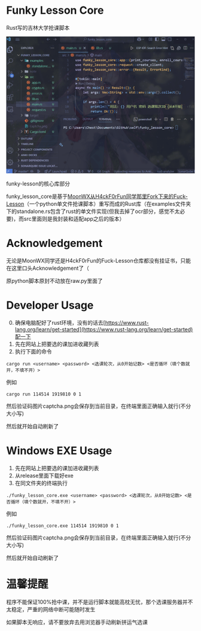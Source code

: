 # Funky Lesson Core

Rust写的吉林大学抢课脚本

![funky_lesson_core GIF演示](./funky-lesson-core.gif)

funky-lesson的核心库部分

funky_lesson_core是基于[MoonWX从H4ckF0rFun同学那里Fork下来的Fuck-Lesson](https://github.com/MoonWX/Fuck-Lesson)（一个python单文件抢课脚本）重写而成的Rust库（在examples文件夹下的standalone.rs包含了rust的单文件实现(但我去掉了ocr部分，感觉不太必要)，而src里面则是我封装和适配app之后的版本）

# Acknowledgement

无论是MoonWX同学还是H4ckF0rFun的Fuck-Lesson仓库都没有挂证书，只能在这里口头Acknowledgement了（

原python脚本原封不动放在raw.py里面了


# Developer Usage

0. 确保电脑配好了rust环境，没有的话去[https://www.rust-lang.org/learn/get-started](https://www.rust-lang.org/learn/get-started)配一下
1. 先在网站上把要选的课加进收藏列表
2. 执行下面的命令

```shell
cargo run <username> <password> <选课轮次，从0开始记数> <是否循环（填个数就开，不填不开）>
```

例如
```shell
cargo run 114514 1919810 0 1
```

然后验证码图片captcha.png会保存到当前目录，在终端里面正确输入就行(不分大小写)

然后就开始自动刷新了

# Windows EXE Usage

1. 先在网站上把要选的课加进收藏列表
2. 从release里面下载好exe
3. 在同文件夹的终端执行
```shell
./funky_lesson_core.exe <username> <password> <选课轮次，从0开始记数> <是否循环（填个数就开，不填不开）>
```

例如
```shell
./funky_lesson_core.exe 114514 1919810 0 1
```

然后验证码图片captcha.png会保存到当前目录，在终端里面正确输入就行(不分大小写)

然后就开始自动刷新了

# 温馨提醒

程序不能保证100%抢中课，并不是运行脚本就能高枕无忧，那个选课服务器并不太稳定，严重的网络中断可能随时发生

如果脚本无响应，请不要放弃去用浏览器手动刷新拼运气选课